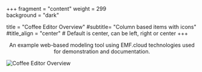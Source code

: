 +++
fragment = "content"
weight = 299    
background = "dark"

title = "Coffee Editor Overview"
#subtitle= "Column based items with icons"
#title_align = "center" # Default is center, can be left, right or center
+++
<p style='text-align: center;'>
An example web-based modeling tool using EMF.cloud technologies used for demonstration and documentation.
</p>
<img src="images/coffeeeditordemo.gif" alt="Coffee Editor Overview" style="display: block; margin: auto;"/>